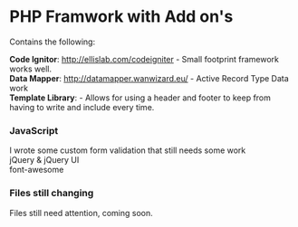 PHP Framwork with Add on's
=================

Contains the following:

<strong>Code Ignitor</strong>:  http://ellislab.com/codeigniter - Small footprint framework works well. <br>
<strong>Data Mapper</strong>:  http://datamapper.wanwizard.eu/ - Active Record Type Data work<br>
<strong>Template Library</strong>: - Allows for using a header and footer to keep from having to write and include every time.<br>
<h3>JavaScript</h3>
I wrote some custom form validation that still needs some work<br>
jQuery & jQuery UI<br>
font-awesome<br>
<h3>Files still changing</h3>
Files still need attention, coming soon.
